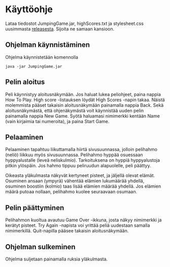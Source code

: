 # Käyttöohje

Lataa tiedostot JumpingGame.jar, highScores.txt ja stylesheet.css uusimmasta 
[releasesta](https://github.com/sonjaheikkinen/ot-harjoitustyo/releases). Sijoita 
ne samaan kansioon. 

## Ohjelman käynnistäminen 

Ohjelma käynnistetään komennolla 

```
java -jar JumpingGame.jar
```

## Pelin aloitus

Peli käynnistyy aloitusnäkymään. Jos haluat lukea peliohjeet, paina nappia How To Play.
High score -listauksen löydät High Scores -napin takaa. Näistä molemmista pääset 
takaisin aloitusnäkymään painamalla nappia Back. Sekä aloitusnäkymästä, että 
ohjenäkymästä voit käynnistää uuden pelin painamalla nappia New Game. Syötä haluamasi 
nimimerkki kentään Name (vain kirjaimia tai numeroita), ja paina Start Game. 

## Pelaaminen

Pelaaminen tapahtuu liikuttamalla hiirtä sivusuunnassa, jolloin pelihahmo (neliö)
liikkuu myös sivusuunnassa. Pelihahmo hyppää osuessaan hyppyalustalle (leveä 
neliskulmio). Tarkoituksena on hyppiä hyppyalustoja pitkin ylöspäin. Jos hahmo 
tippuu peliruudun alapuolelle, peli päättyy. 

Oikeasta yläkulmasta näkyvät kertyneet pisteet, ja jäljellä olevat elämät. Osuminen 
ansaan (ympyrä) vähentää elämien lukumäärää yhdellä, osuminen boostiin (kolmio) taas
lisää elämien määrää yhdellä. Jos elämien määrä putoaa nollaan, pelihahmo kuolee 
seuraavaan osumaan.

## Pelin päättyminen

Pelihahmon kuoltua avautuu Game Over -ikkuna, josta näkyy nimimerkki ja kerätyt 
pisteet. Try Again -napista voi yrittää peliä uudestaan samalla nimimerkillä. 
Quit-napilla pääsee takaisin aloitusnäkymään. 

## Ohjelman sulkeminen

Ohjelma suljetaan painamalla ruksia yläkulmasta. 